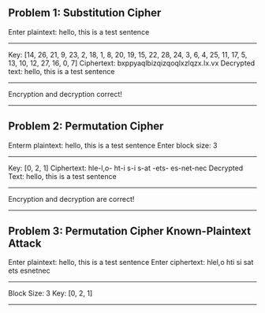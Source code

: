Problem 1: Substitution Cipher
----------------------------------------------

Enter plaintext: hello, this is a test sentence

----------------------------------------------

Key: [14, 26, 21, 9, 23, 2, 18, 1, 8, 20, 19, 15, 22, 28, 24, 3, 6, 4, 25, 11, 17, 5, 13, 10, 12, 27, 16, 0, 7]
Ciphertext: bxppyaqlbizqizqoqlxzlqzx.lx.vx
Decrypted text: hello, this is a test sentence

----------------------------------------------

Encryption and decryption correct!

----------------------------------------------




Problem 2: Permutation Cipher
----------------------------------------------

Enterm plaintext: hello, this is a test sentence
Enter block size: 3

----------------------------------------------     

Key: [0, 2, 1]
Ciphertext: hle-l,o- ht-i s-i s-at -ets- es-net-nec
Decrypted Text: hello, this is a test sentence     

----------------------------------------------     

Encryption and decryption are correct!

----------------------------------------------




Problem 3: Permutation Cipher Known-Plaintext Attack
----------------------------------------------

Enter plaintext: hello, this is a test sentence
Enter ciphertext: hlel,o hti si sat ets esnetnec

----------------------------------------------

Block Size: 3
Key: [0, 2, 1]

----------------------------------------------
